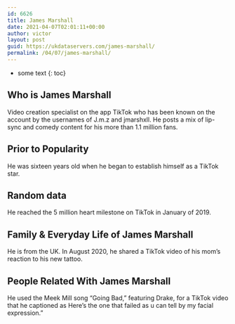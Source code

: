 ```yaml
---
id: 6626
title: James Marshall
date: 2021-04-07T02:01:11+00:00
author: victor
layout: post
guid: https://ukdataservers.com/james-marshall/
permalink: /04/07/james-marshall/
---
```


* some text
{: toc}


## Who is James Marshall



Video creation specialist on the app TikTok who has been known on the account by the usernames of J.m.z and jmarshxll. He posts a mix of lip-sync and comedy content for his more than 1.1 million fans.

                
                
                
## Prior to Popularity



He was sixteen years old when he began to establish himself as a TikTok star.

                
                
                
## Random data



He reached the 5 million heart milestone on TikTok in January of 2019.

                
                
                
## Family & Everyday Life of James Marshall



He is from the UK. In August 2020, he shared a TikTok video of his mom&#8217;s reaction to his new tattoo.

                
                
                
## People Related With James Marshall



He used the Meek Mill song &#8220;Going Bad,&#8221; featuring Drake, for a TikTok video that he captioned as Here&#8217;s the one that failed as u can tell by my facial expression.&#8221;

                
              
            
          
          
          